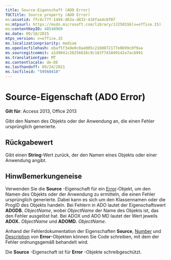 ```yaml
---
title: Source-Eigenschaft (ADO Error)
TOCTitle: Source property (ADO Error)
ms:assetid: ffc6c77f-1494-d63a-d832-416faa4c6f07
ms:mtpsurl: https://msdn.microsoft.com/library/JJ250316(v=office.15)
ms:contentKeyID: 48548969
ms.date: 09/18/2015
mtps_version: v=office.15
ms.localizationpriority: medium
ms.openlocfilehash: ebaf5f3a9e0c8ae005c21b0872177e0699c0f9aa
ms.sourcegitcommit: a1d9041c20256616c9c183f7d1049142a7ac6991
ms.translationtype: MT
ms.contentlocale: de-DE
ms.lasthandoff: 09/24/2021
ms.locfileid: "59568418"
---
```

# <a name="source-property-ado-error"></a>Source-Eigenschaft (ADO Error)


**Gilt für**: Access 2013, Office 2013

Gibt den Namen des Objekts oder der Anwendung an, die einen Fehler ursprünglich generierte.

## <a name="return-value"></a>Rückgabewert

Gibt einen **String**-Wert zurück, der den Namen eines Objekts oder einer Anwendung angibt.

## <a name="remarks"></a>HinwBemerkungeneise

Verwenden Sie die **Source** -Eigenschaft für ein [Error](error-object-ado.md)-Objekt, um den Namen des Objekts oder der Anwendung zu ermitteln, die einen Fehler ursprünglich generierte. Dabei kann es sich um den Klassennamen oder die ProgID des Objekts handeln. Bei Fehlern in ADO lautet der Eigenschaftswert **ADODB.** *ObjectName*, wobei *ObjectName* der Name des Objekts ist, das den Fehler ausgelöst hat. Bei ADOX und ADO MD lautet der Wert jeweils **ADOX.** *ObjectName* und **ADOMD.** *ObjectName*.

Anhand der Fehlerdokumentation der Eigenschaften **Source**, [Number](number-property-ado.md) und [Description](description-property-ado.md) von **Error**-Objekten können Sie Code schreiben, mit dem der Fehler ordnungsgemäß behandelt wird.

Die **Source** -Eigenschaft ist für **Error** -Objekte schreibgeschützt.

